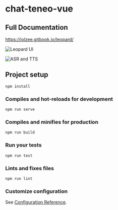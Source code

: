 # chat-teneo-vue

## Full Documentation

https://jolzee.gitbook.io/leopard/

![Leopard UI](https://imgur.com/eZuAAYP)

![ASR and TTS](https://imgur.com/AzrkrmV)

## Project setup

```
npm install
```

### Compiles and hot-reloads for development

```
npm run serve
```

### Compiles and minifies for production

```
npm run build
```

### Run your tests

```
npm run test
```

### Lints and fixes files

```
npm run lint
```

### Customize configuration

See [Configuration Reference](https://cli.vuejs.org/config/).
